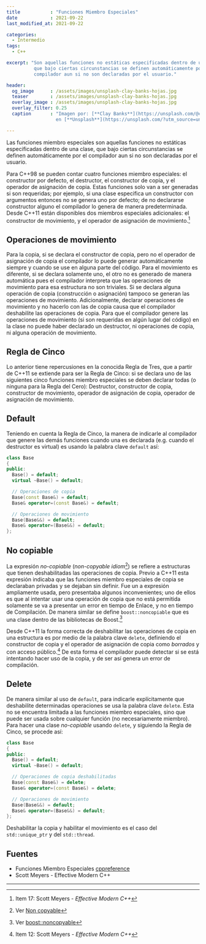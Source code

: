 ```yaml
---
title           : "Funciones Miembro Especiales"
date            : 2021-09-22
last_modified_at: 2021-09-22

categories:
  - Intermedio
tags:
  - C++

excerpt: "Son aquellas funciones no estáticas especificadas dentro de una clase,
          que bajo ciertas circunstancias se definen automáticamente por el 
          compilador aun si no son declaradas por el usuario."

header:
  og_image      : /assets/images/unsplash-clay-banks-hojas.jpg
  teaser        : /assets/images/unsplash-clay-banks-hojas.jpg
  overlay_image : /assets/images/unsplash-clay-banks-hojas.jpg
  overlay_filter: 0.25
  caption       : "Imagen por: [**Clay Banks**](https://unsplash.com/@claybanks?utm_source=unsplash) 
                  en [**Unsplash**](https://unsplash.com/?utm_source=unsplash)"

---
```



Las funciones miembro especiales son aquellas funciones no estáticas
especificadas dentro de una clase, que bajo ciertas circunstancias se definen
automáticamente por el compilador aun si no son declaradas por el usuario.

Para C++98 se pueden contar cuatro funciones miembro especiales: el constructor
por defecto, el destructor, el constructor de copia, y el operador de asignación
de copia. Estas funciones solo van a ser generadas si son requeridas; por
ejemplo, si una clase especifica un constructor con argumentos entonces no se
genera uno por defecto; de no declararse constructor alguno el compilador lo
genera de manera predeterminada.  
Desde C++11 están disponibles dos miembros especiales adicionales: el
constructor de movimiento, y el operador de asignación de movimiento.[^item17]


## Operaciones de movimiento

Para la copia, si se declara el constructor de copia, pero no el operador de
asignación de copia el compilador lo puede generar automáticamente siempre y
cuando se use en alguna parte del código. Para el movimiento es diferente, si se
declara solamente uno, el otro no es generado de manera automática pues el
compilador interpreta que las operaciones de movimiento para esa estructura no 
son triviales. Si se declara alguna operación de copia (construcción o
asignación) tampoco se generan las operaciones de movimiento. Adicionalmente,
declarar operaciones de movimiento y no hacerlo con las de copia causa que el
compilador deshabilite las operaciones de copia. Para que el compilador genere
las operaciones de movimiento (si son requeridas en algún lugar del código) en
la clase no puede haber declarado un destructor, ni operaciones de copia, ni
alguna operación de movimiento.


## Regla de Cinco

Lo anterior tiene repercusiones en la conocida Regla de Tres, que a partir de
C++11 se extiende para ser la Regla de Cinco: si se declara uno de las
siguientes cinco funciones miembro especiales se deben declarar todas (o ninguna
para la Regla del Cero): Destructor, constructor de copia, constructor de
movimiento, operador de asignación de copia, operador de asignación de
movimiento.


## Default

Teniendo en cuenta la Regla de Cinco, la manera de indicarle al compilador que
genere las demás funciones cuando una es declarada (e.g. cuando el destructor es
virtual) es usando la palabra clave `default` así:

```c++
class Base
{
public:
  Base() = default;
  virtual ~Base() = default;

  // Operaciones de copia
  Base(const Base&) = default;
  Base& operator=(const Base&) = default;

  // Operaciones de movimiento
  Base(Base&&) = default;
  Base& operator=(Base&&) = default;
};
```


## No copiable

La expresión _no-copiable_ (_non-copyable idiom_[^noncopyable]) se refiere a
estructuras que tienen deshabilitadas las operaciones de copia. Previo a C++11
esta expresión indicaba que las funciones miembro especiales de copia se
declaraban privadas y se dejaban sin definir. Fue un a expresión ampliamente
usada, pero presentaba algunos inconvenientes; uno de ellos es que al intentar
usar una operación de copia que no está permitida solamente se va a presentar un
error en tiempo de Enlace, y no en tiempo de Compilación. De manera similar se
define `boost::noncopiable` que es una clase dentro de las bibliotecas de
Boost.[^boost]

Desde C++11 la forma correcta de deshabilitar las operaciones de copia en 
una estructura es por medio de la palabra clave `delete`, definiendo
el constructor de copia y el operador de asignación de copia como _borrados_
y con acceso público.[^item12] De esta forma el compilador puede detectar si se
está intentando hacer uso de la copia, y de ser así genera un error de
compilación.


## Delete

De manera similar al uso de `default`, para indicarle explícitamente que
deshabilite determinadas operaciones se usa la palabra clave `delete`. Esta no
se encuentra limitada a las funciones miembro especiales, sino que puede ser
usada sobre cualquier función (no necesariamente miembro). Para hacer una
clase _no-copiable_ usando `delete`, y siguiendo la Regla de Cinco, se procede 
así:

```c++
class Base
{
public:
  Base() = default;
  virtual ~Base() = default;

  // Operaciones de copia deshabilitadas
  Base(const Base&) = delete;
  Base& operator=(const Base&) = delete;

  // Operaciones de movimiento 
  Base(Base&&) = default;
  Base& operator=(Base&&) = default;
};
```

Deshabilitar la copia y habilitar el movimiento es el caso del `std::unique_ptr`
y del `std::thread`.


## Fuentes

- Funciones Miembro Especiales [cppreference](https://es.cppreference.com/w/cpp/language/member_functions)
- Scott Meyers - Effective Modern C++ 

---
[^item17]: Item 17: Scott Meyers - _Effective Modern C++_
[^item12]: Item 12: Scott Meyers - _Effective Modern C++_
[^noncopyable]: Ver [Non copyable](https://dev-faqs.blogspot.com/2010/07/c-idioms-non-copyable.html)
[^boost]: Ver [boost::noncopyable](https://www.boost.org/doc/libs/master/libs/core/doc/html/core/noncopyable.html)
